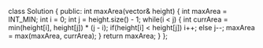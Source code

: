 class Solution {
public:
int maxArea(vector<int>& height) {
int maxArea = INT_MIN;
int i = 0;
int j = height.size() - 1;
while(i < j)
{
int currArea = min(height[i], height[j]) * (j - i);
if(height[i]  < height[j])
i++;
else
j--;
maxArea = max(maxArea, currArea);
}
return maxArea;
}
};